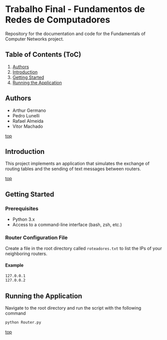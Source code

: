 # Trabalho Final - Fundamentos de Redes de Computadores
Repository for the documentation and code for the Fundamentals of Computer Networks project.

## Table of Contents (ToC)
1. [Authors](#authors)
2. [Introduction](#introduction)
3. [Getting Started](#getting-started)
4. [Running the Application](#running-the-application)

## Authors
- Arthur Germano
- Pedro Lunelli
- Rafael Almeida
- Vitor Machado

[top](#toc)

## Introduction
This project implements an application that simulates the exchange of routing tables and the sending of text messages between routers.

[top](#toc)

## Getting Started

### Prerequisites
- Python 3.x
- Access to a command-line interface (bash, zsh, etc.)

### Router Configuration File
Create a file in the root directory called `roteadores.txt` to list the IPs of your neighboring routers.

#### Example
```txt
127.0.0.1
127.0.0.2
```
## Running the Application
Navigate to the root directory and run the script with the following command
```sh
python Router.py
```
[top](#toc)